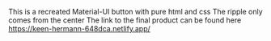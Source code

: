 This is a recreated Material-UI button with pure html and css
The ripple only comes from the center
The link to the final product can be found here https://keen-hermann-648dca.netlify.app/
